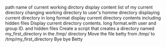 path name of current working dirctory
display content list of my current directory
changing working directory to user's homme directory
displaying current directory in long format
display current directory contents including hidden files
Display current directory contents. long format.with user and group ID. and hidden files
Create a script that creates a directory named my_first_directory in the /tmp/ directory
Move the file betty from /tmp/ to /tmp/my_first_directory
Bye bye Betty
